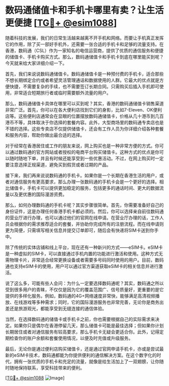 # 数码通储值卡和手机卡哪里有卖？让生活更便捷 [[TG💪+ @esim1088](https://t.me/s/esim1088)]

随着科技的发展，我们的日常生活越来越离不开手机和网络。而要让手机真正发挥它的作用，除了买一部好手机外，还需要一张合适的手机卡和足够的流量支持。在香港，数码通（CSL）作为一家知名的电信运营商，提供了优质的通信服务和便捷的储值卡、手机卡购买方式。那么，数码通储值卡和手机卡到底在哪里能买到呢？今天就来给大家详细介绍一下。

首先，我们来说说数码通储值卡。数码通储值卡是一种预付费的手机卡，适合那些不想长期绑定合约或者希望灵活管理通话和数据使用的人群。它最大的优点就是方便快捷，不需要复杂的手续，也不需要签订长期合同。只需购买后插入手机即可使用，非常适合短期旅行者或临时需要额外流量的用户。

那么，数码通储值卡具体在哪里可以买到呢？其实，香港的数码通储值卡销售渠道非常广泛。首先，你可以在各大便利店找到它们的身影，比如7-Eleven、OK便利店等。这些便利店通常会在显眼的位置摆放数码通储值卡，价格从几十港币到几百港币不等，具体取决于你选择的套餐内容。此外，大型商场里的数码通专卖店也是不错的选择。这些专卖店不仅提供储值卡，还会有工作人员为你详细介绍各种套餐和服务内容，帮助你做出最合适的选择。

对于经常在香港居住或工作的朋友来说，网上购买也是一种非常方便的方式。你可以通过数码通的官方网站或者授权的电商平台购买储值卡。这种方式的优点是你可以随时随地下单，并且有时候还能享受到一些优惠活动。不过，在网上购买时一定要注意选择正规渠道，避免买到假货或者过期的产品。

接下来，我们再来说说数码通的手机卡。如果你是一个长期在香港生活的用户，或者对通信服务有更高要求，那么办理一张数码通的手机卡会是一个更好的选择。相比储值卡，手机卡可以提供更加稳定的服务，包括更多的通话时间、更大的数据流量以及更优惠的国际漫游资费。

那么，如何办理数码通的手机卡呢？其实步骤很简单。首先，你需要准备好自己的身份证件，这是办理任何香港手机卡都必须的。然后，你可以选择亲自前往数码通的营业厅进行办理，也可以通过他们的官网在线申请。在营业厅办理的话，工作人员会根据你的需求推荐适合的套餐，并协助你完成所有的注册流程。而在线申请则更为简便，只需填写相关信息并提交订单即可，随后会有快递将SIM卡送到你手中。

除了传统的实体店铺和线上平台，现在还有一种新兴的方式——eSIM卡。eSIM卡是一种虚拟的SIM卡，可以直接通过手机内置的功能进行激活和使用。这种方式无需物理卡片，非常适合经常更换设备或者需要多号码同时使用的用户。目前，数码通也支持eSIM卡的使用，用户可以通过官方渠道获取eSIM卡的相关信息并进行激活。

说了这么多，可能有些人会问：为什么一定要选择数码通呢？其实，数码通之所以受到很多用户的青睐，不仅仅是因为它的覆盖范围广、信号质量好，更重要的是它提供的多样化服务。例如，数码通的4G+网络速度非常快，能够满足高清视频播放、在线游戏等多种需求；同时，它的国际漫游服务也非常完善，无论你是商务出差还是旅游观光，都能享受到无缝连接的通信体验。

当然，在选择数码通的储值卡或手机卡之前，你也需要根据自己的实际需求来决定。如果你只是偶尔在香港停留几天，那么储值卡可能是最佳选择；但如果你计划长期居住或者对通信服务有较高要求，那么手机卡无疑会更适合你。此外，记得定期检查你的账户余额和套餐使用情况，以便及时充值或升级服务。

最后，无论你是通过便利店购买储值卡，还是通过官网申请手机卡，亦或是尝试最新的eSIM卡技术，数码通都能为你提供便利的通信解决方案。在这个数字化的时代，拥有一张优质的手机卡和充足的流量，就像是给生活加上了一双翅膀，让你随时随地保持联系，享受科技带来的便利。

[[TG💪+ @esim1088](https://t.me/s/esim1088) ![Image](https://i.postimg.cc/4NQfJmqS/Snipaste-2025-05-13-00-14-12.png)]